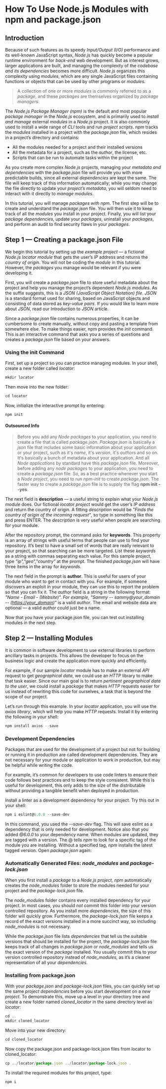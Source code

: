 # How To Use Node.js Modules with npm and package.json

## Introduction

Because of such features as its speedy *Input/Output (I/O)* performance and its well-known JavaScript syntax, *Node.js* has quickly become a popular runtime environment for *back-end* web development. But as interest grows, larger applications are built, and managing the complexity of the *codebase and its dependencies* becomes more difficult. *Node.js* organizes this complexity using *modules*, which are any single JavaScript files containing functions or objects that can be used by other programs or *modules*.

> A collection of one or more *modules* is commonly referred to as a *package*, and these *packages* are themselves organized by *package managers*.

The *Node.js Package Manager (npm)* is the default and most popular *package manager* in the *Node.js* ecosystem, and is primarily used to *install and manage* external *modules* in a *Node.js* project. It is also commonly used to install a wide range of *CLI* tools and run *project scripts*. *npm* tracks the *modules* installed in a project with the *package.json* file, which resides in a project’s directory and contains:

* All the modules needed for a project and their installed versions
* All the metadata for a project, such as the *author*, the license, etc.
* Scripts that can be run to automate tasks within the project

As you create more complex *Node.js* projects, managing your *metadata and dependencies* with the *package.json* file will provide you with more predictable builds, since all external *dependencies* are kept the same. The file will keep track of this information automatically; while you may change the file directly to update your *project’s metadata*, you will seldom need to interact with it directly to *manage modules*.

In this tutorial, you will manage *packages with npm*. The first step will be to create and understand the *package.json* file. You will then use it to keep track of all the *modules* you install in your project. Finally, you will list your *package dependencies*, update your *packages*, uninstall your *packages*, and perform an audit to find security flaws in your *packages*.

## Step 1 — Creating a package.json File

We begin this tutorial by setting up the *example project* — a fictional *Node.js locator module* that gets the user’s *IP* address and returns the *country of origin*. You will not be coding the *module* in this tutorial. However, the *packages* you manage would be relevant if you were developing it.

First, you will create a *package.json* file to store useful metadata about the project and help you manage the project’s dependent *Node.js modules*. As the suffix suggests, this is a *JSON (JavaScript Object Notation) file*. *JSON* is a standard format used for sharing, based on JavaScript objects and consisting of data stored as *key-value pairs*. If you would like to learn more about *JSON*, read our Introduction to *JSON* article.

Since a *package.json* file contains numerous properties, it can be cumbersome to create manually, without copy and pasting a template from somewhere else. To make things easier, npm provides the *init* command. This is an interactive command that asks you a series of questions and creates a *package.json* file based on your answers.

### Using the init Command

First, set up a project so you can practice managing modules. In your shell, create a new folder called *locator*:

```javascript
mkdir locator
```

Then move into the new folder:

```javascript
cd locator
```

Now, initialize the interactive prompt by entering:

```javascript
npm init
```

#### Outsourced Info

> Before you add any *Node packages* to your application, you need to create a file that is called *package.json*. *Package.json* is basically a *json* file that includes some basic information about your application or your project, such as it's *name*, it's *version*, it's *authors* and so on. It's basically a bunch of metadata about your application. And all *Node applications* by standard have this *package.json* file. Moreover, before adding any *node packages* to your application, you need to create a *package.json* file. So, as a best practice whenever you start a *Node project*, you need to run *npm-init* to create *package.json*. The faster way to create a *package.json* file is to supply the flag **npm init --yes**.

The next field is **description** — a useful string to explain what your *Node.js module* does. Our fictional *locator project* would get the user’s *IP address* and return the country of origin. A fitting *description* would be *"Finds the country of origin of the incoming request"*, so type in something like this and press ENTER. The *description* is very useful when people are searching for your module.

After the repository prompt, the command asks for **keywords**. This property is an array of strings with useful terms that people can use to find your repository. It’s best to have a small set of words that are really relevant to your project, so that searching can be more targeted. List these *keywords* as a string with commas separating each value. For this sample project, type *"ip","geo","country"* at the prompt. The finished *package.json* will have three items in the array for *keywords*.

The next field in the prompt is **author**. This is useful for users of your module who want to get in contact with you. For example, if someone discovers an exploit in your module, they can use this to report the problem so that you can fix it. The *author* field is a string in the following format: *"Name - Email - (Website)". For example, "Sammy -- sammy@your_domain -- (<https://your_domain>)"* is a valid *author*. The email and website data are optional — a valid *author* could just be a name.

Now that you have your package.json file, you can test out installing modules in the next step.

## Step 2 — Installing Modules

It is common in software development to use external libraries to perform ancillary tasks in projects. This allows the developer to focus on the business logic and create the application more quickly and efficiently.

For example, if our sample *locator* module has to make an external *API* request to get *geographical data*, we could use an *HTTP* library to make that task easier. Since our main goal is to return *pertinent geographical data to the user*, we could install a *package* that makes *HTTP* requests easier for us instead of rewriting this code for ourselves, a task that is beyond the scope of our project.

Let’s run through this example. In your *locator* application, you will use the *axios library*, which will help you make *HTTP* requests. Install it by entering the following in your shell:

```javascript
npm install axios --save
```

### Development Dependencies

Packages that are used for the development of a project but not for building or running it in production are called development dependencies. They are not necessary for your module or application to work in production, but may be helpful while writing the code.

For example, it’s common for developers to use code linters to ensure their code follows best practices and to keep the style consistent. While this is useful for development, this only adds to the size of the distributable without providing a tangible benefit when deployed in production.

Install a linter as a development dependency for your project. Try this out in your shell:

```javascript
npm i eslint@6.0.0 --save-dev
```

In this command, you used the *--save-dev* flag. This will save eslint as a dependency that is only needed for development. Notice also that you added *@6.0.0* to your dependency name. When modules are updated, they are tagged with a version. The @ tells *npm* to look for a specific tag of the module you are installing. Without a specified tag, *npm* installs the latest tagged version. Open *package.json* again:

### Automatically Generated Files: *node_modules* and *package-lock.json*

When you first install a *package* to a *Node.js project, npm* automatically creates the *node_modules* folder to store the modules needed for your project and the *package-lock.json* file.

The *node_modules* folder contains every installed dependency for your project. In most cases, you should *not* commit this folder into your version controlled repository. As you install more *dependencies*, the size of this folder will quickly grow. Furthermore, the *package-lock.json* file keeps a record of the exact versions installed in a more succinct way, so including *node_modules* is not necessary.

While the *package.json* file lists *dependencies* that tell us the suitable versions that should be installed for the project, the *package-lock.json* file keeps track of all changes in *package.json* or *node_modules* and tells us the exact version of the *package* installed. You usually commit this to your version controlled repository instead of *node_modules*, as it’s a cleaner representation of all your *dependencies*.

### Installing from package.json

With your *package.json* and *package-lock.json* files, you can quickly set up the same *project dependencies* before you start development on a *new project*. To demonstrate this, move up a level in your directory tree and create a new folder named *cloned_locator* in the same directory level as *locator*:

```javascript
cd ..
mkdir cloned_locator
```

Move into your new directory:

```javascript
cd cloned_locator
```

Now copy the package.json and package-lock.json files from locator to cloned_locator:

```javascript
cp ../locator/package.json ../locator/package-lock.json .
```

To install the required modules for this project, type:

```javascript
npm i
```
